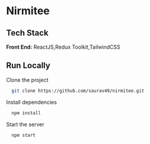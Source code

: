 # Nirmitee

## Tech Stack

**Front End:** ReactJS,Redux Toolkit,TailwindCSS

## Run Locally

Clone the project

```bash
  git clone https://github.com/saurav49/nirmitee.git
```

Install dependencies

```bash
  npm install
```

Start the server

```bash
  npm start
```
